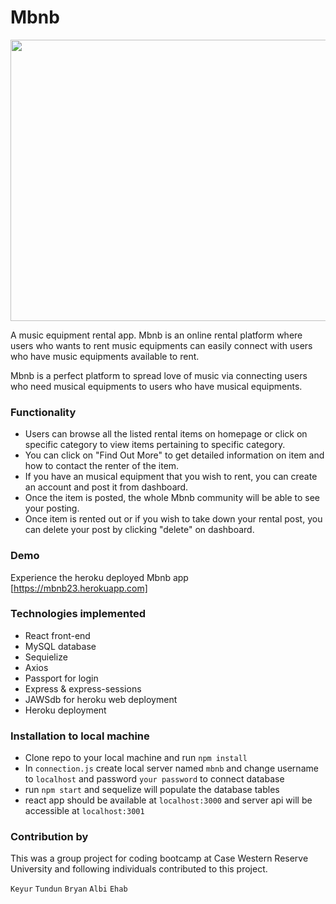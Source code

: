 # Mbnb

<p align="center">
<img width="700" height="450" src="https://user-images.githubusercontent.com/31428973/61822799-72d50a00-ae28-11e9-8e48-9da63b4b4a01.gif">
</p>
A music equipment rental app.
Mbnb is an online rental platform where users who wants to rent music equipments can easily connect with users who have music equipments available to rent.

Mbnb is a perfect platform to spread love of music via connecting users who need musical equipments to users who have musical equipments.

### Functionality

- Users can browse all the listed rental items on homepage or click on specific category to view items pertaining to specific category.
- You can click on "Find Out More" to get detailed information on item and how to contact the renter of the item.
- If you have an musical equipment that you wish to rent, you can create an account and post it from dashboard.
- Once the item is posted, the whole Mbnb community will be able to see your posting.
- Once item is rented out or if you wish to take down your rental post, you can delete your post by clicking "delete" on dashboard.

### Demo
Experience the heroku deployed Mbnb app [https://mbnb23.herokuapp.com]

### Technologies implemented
- React front-end
- MySQL database
- Sequielize
- Axios
- Passport for login 
- Express & express-sessions
- JAWSdb for heroku web deployment
- Heroku deployment

### Installation to local machine
- Clone repo to your local machine and run `npm install`
- In `connection.js` create local server named `mbnb` and change username to `localhost` and password `your password` to connect database
- run `npm start` and sequelize will populate the database tables
- react app should be available at `localhost:3000` and server api will be accessible at `localhost:3001`

### Contribution by
This was a group project for coding bootcamp at Case Western Reserve University and following individuals contributed to this project. 

`Keyur` `Tundun` `Bryan` `Albi` `Ehab`
